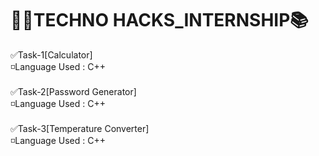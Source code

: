 # 👨‍💻TECHNO HACKS_INTERNSHIP📚

✅Task-1[Calculator]
<br>
◽Language Used : C++
<br>
<br>
✅Task-2[Password Generator]
<br>
◽Language Used : C++
<br>
<br>
✅Task-3[Temperature Converter]
<br>
◽Language Used : C++




